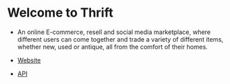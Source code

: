 # Welcome to Thrift

- An online E-commerce, resell and social media marketplace, where different users can come together and trade a variety of different items, whether new, used or antique, all from the comfort of their homes.

- [Website](https://thrift-web-client.vercel.app)
- [API](https://thrift-api-lac.vercel.app/api-docs/)
